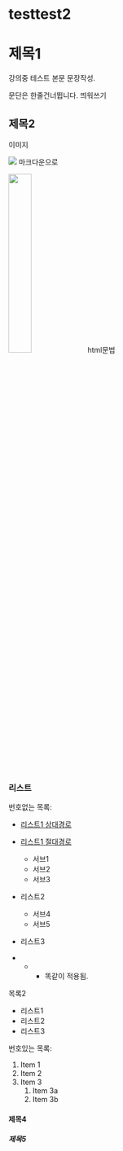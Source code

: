 # testtest2




# 제목1
 강의중 테스트 본문 문장작성.
 
 문단은 한줄건너뜁니다. 띄워쓰기

## 제목2

이미지

 ![](https://imgnews.pstatic.net/image/015/2021/05/12/0004545260_001_20210512153714426.jpg?type=w647)
 마크다운으로 
 
 
 
 <img
 src="https://imgnews.pstatic.net/image/015/2021/05/12/0004545260_001_20210512153714426.jpg?type=w647"  width="30%">
  html문법


### 리스트

 번호없는 목록:
 - [리스트1 상대경로](Secondfile.md)
 - [리스트1 절대경로](./Secondfile.md) 
   - 서브1
   - 서브2
   - 서브3
 - 리스트2
   - 서브4
   - 서브5
 - 리스트3

 - + * 똑같이 적용됨.

 목록2
 + 리스트1
 + 리스트2
 + 리스트3
 

 번호있는 목록:
1. Item 1
1. Item 2
1. Item 3
   1. Item 3a
   1. Item 3b


#### 제목4



##### 제목5











####
